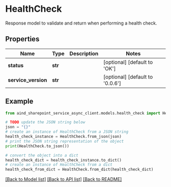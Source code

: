 # HealthCheck

Response model to validate and return when performing a health check.

## Properties

Name | Type | Description | Notes
------------ | ------------- | ------------- | -------------
**status** | **str** |  | [optional] [default to 'OK']
**service_version** | **str** |  | [optional] [default to '0.0.6']

## Example

```python
from aind_sharepoint_service_async_client.models.health_check import HealthCheck

# TODO update the JSON string below
json = "{}"
# create an instance of HealthCheck from a JSON string
health_check_instance = HealthCheck.from_json(json)
# print the JSON string representation of the object
print(HealthCheck.to_json())

# convert the object into a dict
health_check_dict = health_check_instance.to_dict()
# create an instance of HealthCheck from a dict
health_check_from_dict = HealthCheck.from_dict(health_check_dict)
```
[[Back to Model list]](../README.md#documentation-for-models) [[Back to API list]](../README.md#documentation-for-api-endpoints) [[Back to README]](../README.md)


